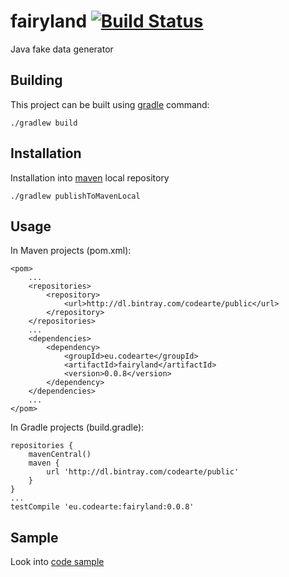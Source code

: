 fairyland [![Build Status](https://travis-ci.org/Codearte/fairyland.png)](https://travis-ci.org/Codearte/fairyland)
==============

Java fake data generator

Building
---------

This project can be built using [gradle](http://www.gradle.org/) command:

    ./gradlew build

Installation
------------

Installation into [maven](http://maven.apache.org/) local repository

    ./gradlew publishToMavenLocal

Usage
-----

In Maven projects (pom.xml):

    <pom>
        ...
        <repositories>
            <repository>
                <url>http://dl.bintray.com/codearte/public</url>
            </repository>
        </repositories>
        ...
        <dependencies>
            <dependency>
                <groupId>eu.codearte</groupId>
                <artifactId>fairyland</artifactId>
                <version>0.0.8</version>
            </dependency>
        </dependencies>
        ...
    </pom>

In Gradle projects (build.gradle):

    repositories {
        mavenCentral()
        maven {
            url 'http://dl.bintray.com/codearte/public'
        }
    }
    ...
    testCompile 'eu.codearte:fairyland:0.0.8'

Sample
------

Look into [code sample](https://github.com/Codearte/fairyland/tree/master/src/test/groovy/snippets/)
